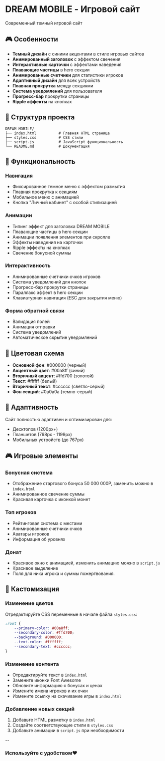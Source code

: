 # DREAM MOBILE - Игровой сайт

Современный темный игровой сайт

## 🎮 Особенности

- **Темный дизайн** с синими акцентами в стиле игровых сайтов
- **Анимированный заголовок** с эффектом свечения
- **Интерактивные карточки** с эффектами наведения
- **Плавающие частицы** в hero секции
- **Анимированные счетчики** для статистики игроков
- **Адаптивный дизайн** для всех устройств
- **Плавная прокрутка** между секциями
- **Система уведомлений** для пользователя
- **Прогресс-бар** прокрутки страницы
- **Ripple эффекты** на кнопках

## 📁 Структура проекта

```
DREAM MOBILE/
├── index.html          # Главная HTML страница
├── styles.css          # CSS стили
├── script.js           # JavaScript функциональность
└── README.md           # Документация
```


## 🎯 Функциональность

### Навигация
- Фиксированное темное меню с эффектом размытия
- Плавная прокрутка к секциям
- Мобильное меню с анимацией
- Кнопка "Личный кабинет" с особой стилизацией

### Анимации
- Типинг эффект для заголовка DREAM MOBILE
- Плавающие частицы в hero секции
- Анимации появления элементов при скролле
- Эффекты наведения на карточки
- Ripple эффекты на кнопках
- Свечение бонусной суммы

### Интерактивность
- Анимированные счетчики очков игроков
- Система уведомлений для кнопок
- Прогресс-бар прокрутки страницы
- Параллакс эффект в hero секции
- Клавиатурная навигация (ESC для закрытия меню)

### Форма обратной связи
- Валидация полей
- Анимация отправки
- Система уведомлений
- Автоматическое скрытие уведомлений

## 🎨 Цветовая схема

- **Основной фон**: #000000 (черный)
- **Акцентный цвет**: #00a8ff (синий)
- **Вторичный акцент**: #ffd700 (золотой)
- **Текст**: #ffffff (белый)
- **Вторичный текст**: #cccccc (светло-серый)
- **Фон секций**: #0a0a0a (темно-серый)

## 📱 Адаптивность

Сайт полностью адаптивен и оптимизирован для:
- Десктопов (1200px+)
- Планшетов (768px - 1199px)
- Мобильных устройств (до 767px)

## 🎮 Игровые элементы

### Бонусная система
- Отображение стартового бонуса 50 000 000P, заменить можно в `index.html`
- Анимированное свечение суммы
- Красивая карточка с иконкой монет

### Топ игроков
- Рейтинговая система с местами
- Анимированные счетчики очков
- Аватары игроков
- Информация об уровнях

### Донат 
- Красивое окно с анимацией, изменить анимацию можно в `script.js`
- Красивое выделение
- Поля для ника игрока и суммы пожертвования. 

## 📝 Кастомизация

### Изменение цветов
Отредактируйте CSS переменные в начале файла `styles.css`:

```css
:root {
    --primary-color: #00a8ff;
    --secondary-color: #ffd700;
    --background: #000000;
    --text-color: #ffffff;
    --secondary-text: #cccccc;
}
```

### Изменение контента
- Отредактируйте текст в `index.html`
- Замените иконки Font Awesome
- Обновите информацию о бонусах и ценах
- Измените имена игроков и их очки
- Измените ссылку на скачивание игры в `index.html`

### Добавление новых секций
1. Добавьте HTML разметку в `index.html`
2. Создайте соответствующие стили в `styles.css`
3. Добавьте анимации в `script.js` при необходимости

--

### Используйте с удобством❤️